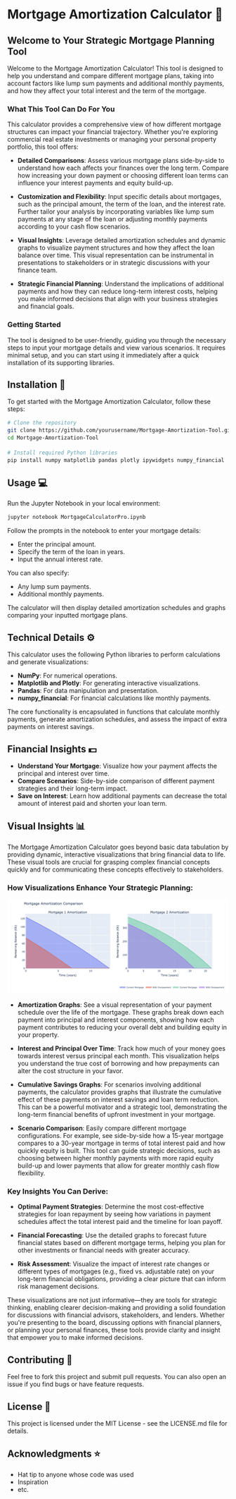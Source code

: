 # Mortgage Amortization Calculator :house_with_garden:

## Welcome to Your Strategic Mortgage Planning Tool

Welcome to the Mortgage Amortization Calculator! This tool is designed to help you understand and compare different mortgage plans, taking into account factors like lump sum payments and additional monthly payments, and how they affect your total interest and the term of the mortgage.

### What This Tool Can Do For You

This calculator provides a comprehensive view of how different mortgage structures can impact your financial trajectory. Whether you're exploring commercial real estate investments or managing your personal property portfolio, this tool offers:

- **Detailed Comparisons**: Assess various mortgage plans side-by-side to understand how each affects your finances over the long term. Compare how increasing your down payment or choosing different loan terms can influence your interest payments and equity build-up.

- **Customization and Flexibility**: Input specific details about mortgages, such as the principal amount, the term of the loan, and the interest rate. Further tailor your analysis by incorporating variables like lump sum payments at any stage of the loan or adjusting monthly payments according to your cash flow scenarios.

- **Visual Insights**: Leverage detailed amortization schedules and dynamic graphs to visualize payment structures and how they affect the loan balance over time. This visual representation can be instrumental in presentations to stakeholders or in strategic discussions with your finance team.

- **Strategic Financial Planning**: Understand the implications of additional payments and how they can reduce long-term interest costs, helping you make informed decisions that align with your business strategies and financial goals.

### Getting Started

The tool is designed to be user-friendly, guiding you through the necessary steps to input your mortgage details and view various scenarios. It requires minimal setup, and you can start using it immediately after a quick installation of its supporting libraries.

## Installation :wrench:

To get started with the Mortgage Amortization Calculator, follow these steps:

```bash
# Clone the repository
git clone https://github.com/yourusername/Mortgage-Amortization-Tool.git
cd Mortgage-Amortization-Tool

# Install required Python libraries
pip install numpy matplotlib pandas plotly ipywidgets numpy_financial
```

## Usage :computer:

Run the Jupyter Notebook in your local environment:

```bash
jupyter notebook MortgageCalculatorPro.ipynb
```

Follow the prompts in the notebook to enter your mortgage details:

- Enter the principal amount.
- Specify the term of the loan in years.
- Input the annual interest rate.

You can also specify:

- Any lump sum payments.
- Additional monthly payments.

The calculator will then display detailed amortization schedules and graphs comparing your inputted mortgage plans.

## Technical Details :gear:

This calculator uses the following Python libraries to perform calculations and generate visualizations:

- **NumPy**: For numerical operations.
- **Matplotlib and Plotly**: For generating interactive visualizations.
- **Pandas**: For data manipulation and presentation.
- **numpy_financial**: For financial calculations like monthly payments.

The core functionality is encapsulated in functions that calculate monthly payments, generate amortization schedules, and assess the impact of extra payments on interest savings.

## Financial Insights :dollar:

- **Understand Your Mortgage**: Visualize how your payment affects the principal and interest over time.
- **Compare Scenarios**: Side-by-side comparison of different payment strategies and their long-term impact.
- **Save on Interest**: Learn how additional payments can decrease the total amount of interest paid and shorten your loan term.

## Visual Insights :bar_chart:

The Mortgage Amortization Calculator goes beyond basic data tabulation by providing dynamic, interactive visualizations that bring financial data to life. These visual tools are crucial for grasping complex financial concepts quickly and for communicating these concepts effectively to stakeholders.

### How Visualizations Enhance Your Strategic Planning:

![screenshot](./resources//plot.png)

- **Amortization Graphs**: See a visual representation of your payment schedule over the life of the mortgage. These graphs break down each payment into principal and interest components, showing how each payment contributes to reducing your overall debt and building equity in your property.

- **Interest and Principal Over Time**: Track how much of your money goes towards interest versus principal each month. This visualization helps you understand the true cost of borrowing and how prepayments can alter the cost structure in your favor.

- **Cumulative Savings Graphs**: For scenarios involving additional payments, the calculator provides graphs that illustrate the cumulative effect of these payments on interest savings and loan term reduction. This can be a powerful motivator and a strategic tool, demonstrating the long-term financial benefits of upfront investment in your mortgage.

- **Scenario Comparison**: Easily compare different mortgage configurations. For example, see side-by-side how a 15-year mortgage compares to a 30-year mortgage in terms of total interest paid and how quickly equity is built. This tool can guide strategic decisions, such as choosing between higher monthly payments with more rapid equity build-up and lower payments that allow for greater monthly cash flow flexibility.

### Key Insights You Can Derive:

- **Optimal Payment Strategies**: Determine the most cost-effective strategies for loan repayment by seeing how variations in payment schedules affect the total interest paid and the timeline for loan payoff.

- **Financial Forecasting**: Use the detailed graphs to forecast future financial states based on different mortgage terms, helping you plan for other investments or financial needs with greater accuracy.

- **Risk Assessment**: Visualize the impact of interest rate changes or different types of mortgages (e.g., fixed vs. adjustable rate) on your long-term financial obligations, providing a clear picture that can inform risk management decisions.

These visualizations are not just informative—they are tools for strategic thinking, enabling clearer decision-making and providing a solid foundation for discussions with financial advisors, stakeholders, and lenders. Whether you're presenting to the board, discussing options with financial planners, or planning your personal finances, these tools provide clarity and insight that empower you to make informed decisions.


## Contributing :handshake:

Feel free to fork this project and submit pull requests. You can also open an issue if you find bugs or have feature requests.

## License :memo:

This project is licensed under the MIT License - see the LICENSE.md file for details.

## Acknowledgments :star:

- Hat tip to anyone whose code was used
- Inspiration
- etc.
```